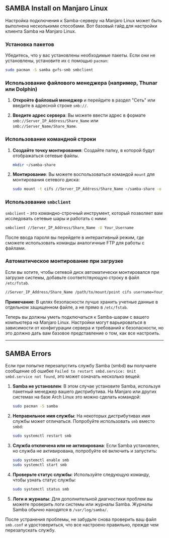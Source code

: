 ## SAMBA Install on Manjaro Linux

Настройка подключения к Samba-серверу на Manjaro Linux может быть выполнена несколькими способами. Вот базовый гайд для настройки клиента Samba на Manjaro Linux.

### Установка пакетов

Убедитесь, что у вас установлены необходимые пакеты. Если они не установлены, установите их с помощью `pacman`:

```bash
sudo pacman -S samba gvfs-smb smbclient
```

### Использование файлового менеджера (например, Thunar или Dolphin)

1. **Откройте файловый менеджер** и перейдите в раздел "Сеть" или введите в адресной строке `smb://`.
  
2. **Введите адрес сервера**: Вы можете ввести адрес в формате `smb://Server_IP_Address/Share_Name` или `smb://Server_Name/Share_Name`.

### Использование командной строки

1. **Создайте точку монтирования**: Создайте папку, в которой будут отображаться сетевые файлы.

    ```bash
    mkdir ~/samba-share
    ```

2. **Монтирование**: Вы можете воспользоваться командой `mount` для монтирования сетевого диска:

    ```bash
    sudo mount -t cifs //Server_IP_Address/Share_Name ~/samba-share -o username=Your_Username,password=Your_Password
    ```

### Использование `smbclient`

`smbclient` - это командно-строчный инструмент, который позволяет вам исследовать сетевые шары и работать с ними:

```bash
smbclient //Server_IP_Address/Share_Name -U Your_Username
```

После ввода пароля вы перейдете в интерактивный режим, где сможете использовать команды аналогичные FTP для работы с файлами.

### Автоматическое монтирование при загрузке

Если вы хотите, чтобы сетевой диск автоматически монтировался при загрузке системы, добавьте соответствующую строку в файл `/etc/fstab`.

```bash
//Server_IP_Address/Share_Name /path/to/mount/point cifs username=Your_Username,password=Your_Password 0 0
```

**Примечание**: В целях безопасности лучше хранить учетные данные в отдельном защищенном файле, а не прямо в `/etc/fstab`.

Теперь вы должны уметь подключаться к Samba-шарам с вашего компьютера на Manjaro Linux. Настройки могут варьироваться в зависимости от конфигурации сервера и требований к безопасности, но это должно дать вам базовое представление о том, как все настроить.

---

## SAMBA Errors

Если при попытке перезапустить службу Samba (smbd) вы получаете сообщение об ошибке `Failed to restart smbd.service: Unit smbd.service not found`, это может означать несколько вещей:

1. **Samba не установлен**: В этом случае установите Samba, используя пакетный менеджер вашего дистрибутива. На Manjaro или других системах на базе Arch Linux это можно сделать командой:
    ```bash
    sudo pacman -S samba
    ```

2. **Неправильное имя службы**: На некоторых дистрибутивах имя службы может отличаться. Попробуйте использовать `smb` вместо `smbd`:
    ```bash
    sudo systemctl restart smb
    ```

3. **Служба отключена или не активирована**: Если Samba установлен, но служба не активирована, попробуйте её включить и запустить:
    ```bash
    sudo systemctl enable smb
    sudo systemctl start smb
    ```

4. **Проверьте статус службы**: Используйте следующую команду, чтобы узнать статус службы:
    ```bash
    sudo systemctl status smb
    ```

5. **Логи и журналы**: Для дополнительной диагностики проблем вы можете проверить логи системы или журналы Samba. Журналы Samba обычно находятся в `/var/log/samba/`.

После устранения проблемы, не забудьте снова проверить ваш файл `smb.conf` и удостовериться, что все настроено правильно, прежде чем перезапускать службу.
